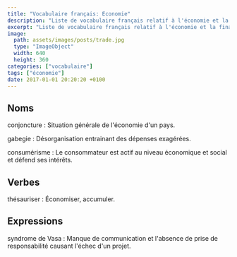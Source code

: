 ```yaml
---
title: "Vocabulaire français: Economie"
description: "Liste de vocabulaire français relatif à l'économie et la finance."
excerpt: "Liste de vocabulaire français relatif à l'économie et la finance."
image:
  path: assets/images/posts/trade.jpg
  type: "ImageObject"
  width: 640
  height: 360
categories: ["vocabulaire"]
tags: ["économie"]
date: 2017-01-01 20:20:20 +0100
---
```

## Noms

conjoncture
: Situation générale de l'économie d'un pays.

gabegie
: Désorganisation entrainant des dépenses exagérées.

consumérisme
: Le consommateur est actif au niveau économique et social et défend ses intérêts.


## Verbes

thésauriser
: Économiser, accumuler.


## Expressions

syndrome de Vasa
: Manque de communication et l'absence de prise de responsabilité causant l'échec d'un projet.
